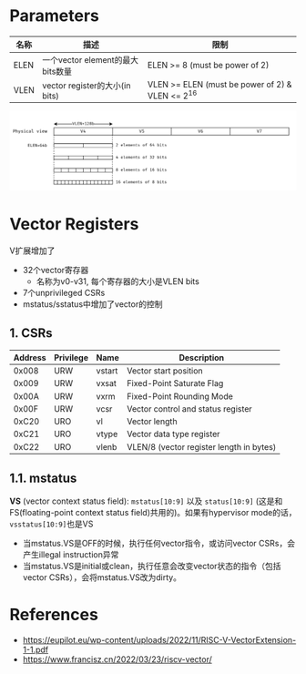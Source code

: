 
# Parameters

| 名称 | 描述                             | 限制                                                 |
| ---- | -------------------------------- | ------------------------------------------------ |
| ELEN | 一个vector element的最大bits数量 | ELEN >= 8 (must be power of 2)                   |
| VLEN | vector register的大小(in bits)   | VLEN >= ELEN (must be power of 2) & VLEN <= $2^{16}$ |

![](attachments/Pasted%20image%2020231126211839.png)
# Vector Registers

V扩展增加了
* 32个vector寄存器
	* 名称为v0-v31, 每个寄存器的大小是VLEN bits
* 7个unprivileged CSRs
* mstatus/sstatus中增加了vector的控制


## 1. CSRs

| Address | Privilege | Name   | Description                              |
| ------- | --------- | ------ | ---------------------------------------- |
| 0x008   | URW       | vstart | Vector start position                    |
| 0x009   | URW       | vxsat  | Fixed-Point Saturate Flag                |
| 0x00A   | URW       | vxrm   | Fixed-Point Rounding Mode                |
| 0x00F   | URW       | vcsr   | Vector control and status register       |
| 0xC20   | URO       | vl     | Vector length                            |
| 0xC21   | URO       | vtype  | Vector data type register                |
| 0xC22   | URO       | vlenb  | VLEN/8 (vector register length in bytes) |


## 1.1. mstatus

**VS** (vector context status field): `mstatus[10:9]` 以及 `status[10:9]` (这是和FS(floating-point context status field)共用的)。如果有hypervisor mode的话，`vsstatus[10:9]`也是VS

* 当mstatus.VS是OFF的时候，执行任何vector指令，或访问vector CSRs，会产生illegal instruction异常
* 当mstatus.VS是initial或clean，执行任意会改变vector状态的指令（包括vector CSRs），会将mstatus.VS改为dirty。


# References
* https://eupilot.eu/wp-content/uploads/2022/11/RISC-V-VectorExtension-1-1.pdf
* https://www.francisz.cn/2022/03/23/riscv-vector/